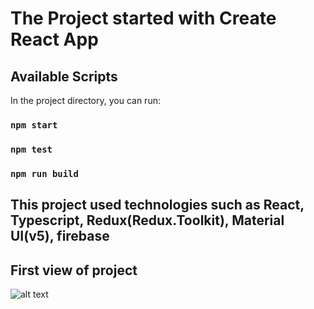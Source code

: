 # The Project started with Create React App

## Available Scripts

In the project directory, you can run:

### `npm start`

### `npm test`

### `npm run build`

## This project used technologies such as React, Typescript, Redux(Redux.Toolkit), Material UI(v5), firebase

## First view of project

![alt text](images/appScreen.png 'Внешний вид приложения')
